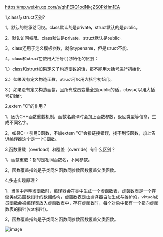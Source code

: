 https://mp.weixin.qq.com/s/qhFERQ1odNkgZS0PkHm1EA


1,class与struct区别?

1，默认的继承访问权。class默认的是private，struct默认的是public。

2，默认访问权限。class默认是private，struct默认是public。

3，class还用于定义模板参数，就像typename，但是struct不能。

4，class和struct在使用大括号{ }初始化的区别：

1.）class和struct如果定义了构造函数的话，都不能用大括号进行初始化

2.）如果没有定义构造函数，struct可以用大括号初始化。

3.）如果没有定义构造函数，且所有成员变量全是public的话，class可以用大括号初始化


2,extern "C"的作用？

1，因为C++函数重载机制，函数名编译时会加上函数参数，返回类型等信息，生成不同名字。

2，如果C++引用C函数，不加extern "C"会报链接错误，找不到该函数，加上告诉编译器这个是一个C函数。


3,函数重载（overload）和覆盖（override）有什么区别？

1，函数重载：指的是相同函数名，不同参数。

2，函数覆盖指的是子类同名函数同参数函数覆盖父类函数。


4,多态实现原理？

1，当类中声明虚函数时，编译器会在类中生成一个虚函数表，虚函数表是一个存储类成员函数指针的数据结构，虚函数表是由编译器自动生成与维护的，virtual成员函数会被编译器放入虚函数表中，存在虚函数时，每个对象中都有一个指向虚函数表的指针(vptr指针)。

2，函数覆盖指的是子类同名函数同参数函数覆盖父类函数。

![image](https://user-images.githubusercontent.com/18330232/132699799-6822c2a6-9b1a-487a-841d-8790733fa909.png)

